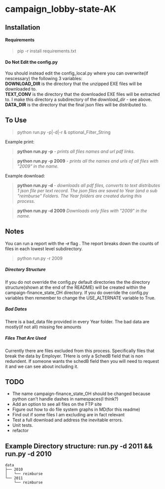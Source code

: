 campaign_lobby-state-AK
=========================
Installation
------------

<h4>Requirements</h4>
<blockquote> pip -r install requirements.txt </blockquote>

<h4>Do Not Edit the config.py</h4>
You should  instead edit the config_local.py where you can overwrite(if nescessary) the following 3 variables:<br>
<b>DOWNLOAD_DIR</b> is the directory that the unzipped EXE files will be downloaded to.<br>
<b>TEXT_CONV</b> is the directory that the downloaded EXE files will be extracted to. I make this directory a subdirectory of the <em>download_dir</em> - see above.<br>
<b>DATA_DIR</b> is the directory that the final json files will be distributed to.  




To Use 
------
<blockquote>python run.py -p<print>|-d<download>|-r<report> & optional_Filter_String</blockquote>

Example print:
<blockquote><b>python run.py -p</b> <i> - prints all  files names and url pdf links.</i></blockquote>

<blockquote><b>python run.py -p 2009</b> 
<i>- prints all the names and urls of all files with "2009" in the name.</i></blockquote>


Example download:
<blockquote><b>python run.py -d </b><i> - downloads all pdf files, converts to text distributes 1 json file per text record. The json files are saved to Year (and a sub "reimburse" Folders. The Year folders are created during this process.</i></blockquote>   
<blockquote><b>python run.py -d 2009</b><i>
Downloads only files with "2009" in the name.</i></blockquote> 

Notes
-----
You can run a report with the <b>-r</b> flag . The report breaks down the counts of files in each lowest level subdirectory.  
<blockquote> python run.py -r 2009 </blockquote>  

<h5>Directory Structure </h5>
If you do not override the config.py default directories the the directory structure(shown at the end of the README)
will be created within the campaign-finance_state_OH directory.
If you do override the config.py variables then remember to change the USE_ALTERNATE variable to True.

<h5>Bad Dates</h5>
There is a bad_data file provided in every Year folder.
The bad data are mostly(if not all) missing fee amounts 

<h5>Files That Are Used</h5>
Currently there are files excluded from this process. Specifically files that break the data by Employer. THere is only a SchedB field that is non redundent. If someone wants the schedB field then 
you will need to request it and we can see about including it.

TODO
----
<ul>
<li>
The name campaign-finance_state_OH should be changed because python can't handle dashes in namespaces(I think?)
</li>
<li>Add an option to see all files on the FTP site</li>
<li>Figure out how to do file system graphs in MD(for this readme)</li>
<li>Find out if some files I am excluding are in fact relevant</li>
<li>Test a full download and address the inevitable errors.</li>
<li>Unit tests.</li>
<li>refactor</li>
</ul>


Example Directory structure: run.py -d 2011 && run.py -d 2010
-------------------------------------------

    
    data
    ├── 2010
    │   └── reimburse
    └── 2011
        └── reimburse
    
